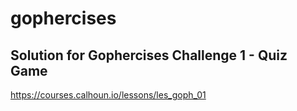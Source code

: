 # gophercises

## Solution for Gophercises Challenge 1 - Quiz Game

https://courses.calhoun.io/lessons/les_goph_01
